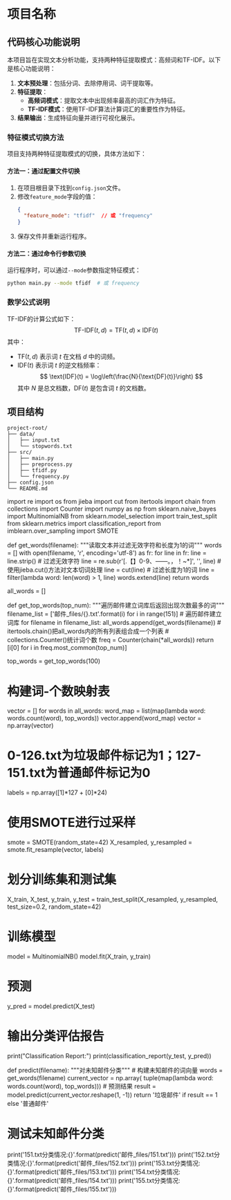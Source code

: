 # 项目名称

## 代码核心功能说明

本项目旨在实现文本分析功能，支持两种特征提取模式：高频词和TF-IDF。以下是核心功能说明：

1. **文本预处理**：包括分词、去除停用词、词干提取等。
2. **特征提取**：
   - **高频词模式**：提取文本中出现频率最高的词汇作为特征。
   - **TF-IDF模式**：使用TF-IDF算法计算词汇的重要性作为特征。
3. **结果输出**：生成特征向量并进行可视化展示。

### 特征模式切换方法

项目支持两种特征提取模式的切换，具体方法如下：

#### 方法一：通过配置文件切换

1. 在项目根目录下找到`config.json`文件。
2. 修改`feature_mode`字段的值：
   ```json
   {
     "feature_mode": "tfidf"  // 或 "frequency"
   }
   ```
3. 保存文件并重新运行程序。

#### 方法二：通过命令行参数切换

运行程序时，可以通过`--mode`参数指定特征模式：
```bash
python main.py --mode tfidf  # 或 frequency
```

### 数学公式说明

TF-IDF的计算公式如下：
$$
\text{TF-IDF}(t, d) = \text{TF}(t, d) \times \text{IDF}(t)
$$
其中：
- $\text{TF}(t, d)$ 表示词 $t$ 在文档 $d$ 中的词频。
- $\text{IDF}(t)$ 表示词 $t$ 的逆文档频率：
$$
\text{IDF}(t) = \log\left(\frac{N}{\text{DF}(t)}\right)
$$
其中 $N$ 是总文档数，$\text{DF}(t)$ 是包含词 $t$ 的文档数。

## 项目结构

```
project-root/
├── data/
│   ├── input.txt
│   └── stopwords.txt
├── src/
│   ├── main.py
│   ├── preprocess.py
│   ├── tfidf.py
│   └── frequency.py
├── config.json
└── README.md
```
import re
import os
from jieba import cut
from itertools import chain
from collections import Counter
import numpy as np
from sklearn.naive_bayes import MultinomialNB
from sklearn.model_selection import train_test_split
from sklearn.metrics import classification_report
from imblearn.over_sampling import SMOTE

def get_words(filename):
    """读取文本并过滤无效字符和长度为1的词"""
    words = []
    with open(filename, 'r', encoding='utf-8') as fr:
        for line in fr:
            line = line.strip()
            # 过滤无效字符
            line = re.sub(r'[.【】0-9、——。，！~\*]', '', line)
            # 使用jieba.cut()方法对文本切词处理
            line = cut(line)
            # 过滤长度为1的词
            line = filter(lambda word: len(word) > 1, line)
            words.extend(line)
    return words

all_words = []

def get_top_words(top_num):
    """遍历邮件建立词库后返回出现次数最多的词"""
    filename_list = ['邮件_files/{}.txt'.format(i) for i in range(151)]
    # 遍历邮件建立词库
    for filename in filename_list:
        all_words.append(get_words(filename))
    # itertools.chain()把all_words内的所有列表组合成一个列表
    # collections.Counter()统计词个数
    freq = Counter(chain(*all_words))
    return [i[0] for i in freq.most_common(top_num)]

top_words = get_top_words(100)
# 构建词-个数映射表
vector = []
for words in all_words:
    word_map = list(map(lambda word: words.count(word), top_words))
    vector.append(word_map)
vector = np.array(vector)

# 0-126.txt为垃圾邮件标记为1；127-151.txt为普通邮件标记为0
labels = np.array([1]*127 + [0]*24)

# 使用SMOTE进行过采样
smote = SMOTE(random_state=42)
X_resampled, y_resampled = smote.fit_resample(vector, labels)

# 划分训练集和测试集
X_train, X_test, y_train, y_test = train_test_split(X_resampled, y_resampled, test_size=0.2, random_state=42)

# 训练模型
model = MultinomialNB()
model.fit(X_train, y_train)

# 预测
y_pred = model.predict(X_test)

# 输出分类评估报告
print("Classification Report:")
print(classification_report(y_test, y_pred))

def predict(filename):
    """对未知邮件分类"""
    # 构建未知邮件的词向量
    words = get_words(filename)
    current_vector = np.array(
        tuple(map(lambda word: words.count(word), top_words)))
    # 预测结果
    result = model.predict(current_vector.reshape(1, -1))
    return '垃圾邮件' if result == 1 else '普通邮件'

# 测试未知邮件分类
print('151.txt分类情况:{}'.format(predict('邮件_files/151.txt')))
print('152.txt分类情况:{}'.format(predict('邮件_files/152.txt')))
print('153.txt分类情况:{}'.format(predict('邮件_files/153.txt')))
print('154.txt分类情况:{}'.format(predict('邮件_files/154.txt')))
print('155.txt分类情况:{}'.format(predict('邮件_files/155.txt')))





